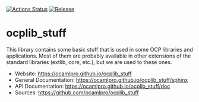 
[![Actions Status](https://github.com/ocamlpro/ocplib_stuff/workflows/Main%20Workflow/badge.svg)](https://github.com/ocamlpro/ocplib_stuff/actions)
[![Release](https://img.shields.io/github/release/ocamlpro/ocplib_stuff.svg)](https://github.com/ocamlpro/ocplib_stuff/releases)

# ocplib_stuff

This library contains some basic stuff that is used in some OCP libraries 
and applications. Most of them are probably available in other extensions
of the standard libraries (extlib, core, etc.), but we are used to these
ones.


* Website: https://ocamlpro.github.io/ocplib_stuff
* General Documentation: https://ocamlpro.github.io/ocplib_stuff/sphinx
* API Documentation: https://ocamlpro.github.io/ocplib_stuff/doc
* Sources: https://github.com/ocamlpro/ocplib_stuff
